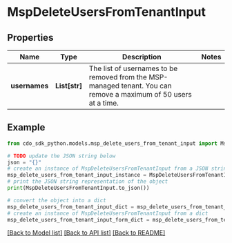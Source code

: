 # MspDeleteUsersFromTenantInput


## Properties

Name | Type | Description | Notes
------------ | ------------- | ------------- | -------------
**usernames** | **List[str]** | The list of usernames to be removed from the MSP-managed tenant. You can remove a maximum of 50 users at a time. | 

## Example

```python
from cdo_sdk_python.models.msp_delete_users_from_tenant_input import MspDeleteUsersFromTenantInput

# TODO update the JSON string below
json = "{}"
# create an instance of MspDeleteUsersFromTenantInput from a JSON string
msp_delete_users_from_tenant_input_instance = MspDeleteUsersFromTenantInput.from_json(json)
# print the JSON string representation of the object
print(MspDeleteUsersFromTenantInput.to_json())

# convert the object into a dict
msp_delete_users_from_tenant_input_dict = msp_delete_users_from_tenant_input_instance.to_dict()
# create an instance of MspDeleteUsersFromTenantInput from a dict
msp_delete_users_from_tenant_input_form_dict = msp_delete_users_from_tenant_input.from_dict(msp_delete_users_from_tenant_input_dict)
```
[[Back to Model list]](../README.md#documentation-for-models) [[Back to API list]](../README.md#documentation-for-api-endpoints) [[Back to README]](../README.md)


